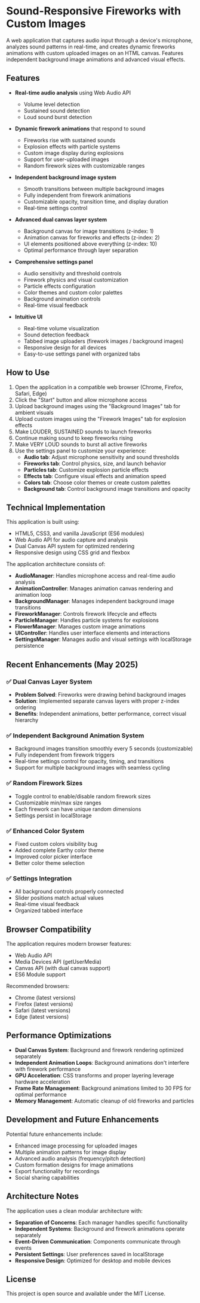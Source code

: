 # Sound-Responsive Fireworks with Custom Images

A web application that captures audio input through a device's microphone, analyzes sound patterns in real-time, and creates dynamic fireworks animations with custom uploaded images on an HTML canvas. Features independent background image animations and advanced visual effects.

## Features

- **Real-time audio analysis** using Web Audio API
  - Volume level detection
  - Sustained sound detection
  - Loud sound burst detection
  
- **Dynamic firework animations** that respond to sound
  - Fireworks rise with sustained sounds
  - Explosion effects with particle systems
  - Custom image display during explosions
  - Support for user-uploaded images
  - Random firework sizes with customizable ranges
  
- **Independent background image system**
  - Smooth transitions between multiple background images
  - Fully independent from firework animations
  - Customizable opacity, transition time, and display duration
  - Real-time settings control
  
- **Advanced dual canvas layer system**
  - Background canvas for image transitions (z-index: 1)
  - Animation canvas for fireworks and effects (z-index: 2)
  - UI elements positioned above everything (z-index: 10)
  - Optimal performance through layer separation
  
- **Comprehensive settings panel**
  - Audio sensitivity and threshold controls
  - Firework physics and visual customization
  - Particle effects configuration
  - Color themes and custom color palettes
  - Background animation controls
  - Real-time visual feedback
  
- **Intuitive UI**
  - Real-time volume visualization
  - Sound detection feedback
  - Tabbed image uploaders (firework images / background images)
  - Responsive design for all devices
  - Easy-to-use settings panel with organized tabs

## How to Use

1. Open the application in a compatible web browser (Chrome, Firefox, Safari, Edge)
2. Click the "Start" button and allow microphone access
3. Upload background images using the "Background Images" tab for ambient visuals
4. Upload custom images using the "Firework Images" tab for explosion effects
5. Make LOUDER, SUSTAINED sounds to launch fireworks
6. Continue making sound to keep fireworks rising
7. Make VERY LOUD sounds to burst all active fireworks
8. Use the settings panel to customize your experience:
   - **Audio tab**: Adjust microphone sensitivity and sound thresholds
   - **Fireworks tab**: Control physics, size, and launch behavior
   - **Particles tab**: Customize explosion particle effects
   - **Effects tab**: Configure visual effects and animation speed
   - **Colors tab**: Choose color themes or create custom palettes
   - **Background tab**: Control background image transitions and opacity

## Technical Implementation

This application is built using:
- HTML5, CSS3, and vanilla JavaScript (ES6 modules)
- Web Audio API for audio capture and analysis
- Dual Canvas API system for optimized rendering
- Responsive design using CSS grid and flexbox

The application architecture consists of:
- **AudioManager**: Handles microphone access and real-time audio analysis
- **AnimationController**: Manages animation canvas rendering and animation loop
- **BackgroundManager**: Manages independent background image transitions
- **FireworkManager**: Controls firework lifecycle and effects
- **ParticleManager**: Handles particle systems for explosions
- **FlowerManager**: Manages custom image animations
- **UIController**: Handles user interface elements and interactions
- **SettingsManager**: Manages audio and visual settings with localStorage persistence

## Recent Enhancements (May 2025)

### ✅ Dual Canvas Layer System
- **Problem Solved**: Fireworks were drawing behind background images
- **Solution**: Implemented separate canvas layers with proper z-index ordering
- **Benefits**: Independent animations, better performance, correct visual hierarchy

### ✅ Independent Background Animation System
- Background images transition smoothly every 5 seconds (customizable)
- Fully independent from firework triggers
- Real-time settings control for opacity, timing, and transitions
- Support for multiple background images with seamless cycling

### ✅ Random Firework Sizes
- Toggle control to enable/disable random firework sizes
- Customizable min/max size ranges
- Each firework can have unique random dimensions
- Settings persist in localStorage

### ✅ Enhanced Color System
- Fixed custom colors visibility bug
- Added complete Earthy color theme
- Improved color picker interface
- Better color theme selection

### ✅ Settings Integration
- All background controls properly connected
- Slider positions match actual values
- Real-time visual feedback
- Organized tabbed interface

## Browser Compatibility

The application requires modern browser features:
- Web Audio API
- Media Devices API (getUserMedia)
- Canvas API (with dual canvas support)
- ES6 Module support

Recommended browsers:
- Chrome (latest versions)
- Firefox (latest versions)
- Safari (latest versions)
- Edge (latest versions)

## Performance Optimizations

- **Dual Canvas System**: Background and firework rendering optimized separately
- **Independent Animation Loops**: Background animations don't interfere with firework performance
- **GPU Acceleration**: CSS transforms and proper layering leverage hardware acceleration
- **Frame Rate Management**: Background animations limited to 30 FPS for optimal performance
- **Memory Management**: Automatic cleanup of old fireworks and particles

## Development and Future Enhancements

Potential future enhancements include:
- Enhanced image processing for uploaded images
- Multiple animation patterns for image display
- Advanced audio analysis (frequency/pitch detection)
- Custom formation designs for image animations
- Export functionality for recordings
- Social sharing capabilities

## Architecture Notes

The application uses a clean modular architecture with:
- **Separation of Concerns**: Each manager handles specific functionality
- **Independent Systems**: Background and firework animations operate separately
- **Event-Driven Communication**: Components communicate through events
- **Persistent Settings**: User preferences saved in localStorage
- **Responsive Design**: Optimized for desktop and mobile devices

## License

This project is open source and available under the MIT License.
